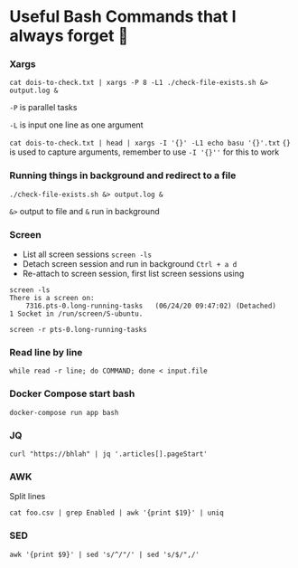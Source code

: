 # Useful Bash Commands that I always forget 🤦‍️

### Xargs

```cat dois-to-check.txt | xargs -P 8 -L1 ./check-file-exists.sh &> output.log &```

`-P` is parallel tasks

`-L` is input one line as one argument

```cat dois-to-check.txt | head | xargs -I '{}' -L1 echo basu '{}'.txt```
`{}` is used to capture arguments, remember to use `-I '{}''` for this to work

### Running things in background and redirect to a file

```./check-file-exists.sh &> output.log &```

`&>` output to file and `&` run in background

### Screen

- List all screen sessions `screen -ls`
- Detach screen session and run in background `Ctrl + a d`
- Re-attach to screen session, first list screen sessions using 
```
screen -ls
There is a screen on:
	7316.pts-0.long-running-tasks	(06/24/20 09:47:02)	(Detached)
1 Socket in /run/screen/S-ubuntu.

screen -r pts-0.long-running-tasks

```

### Read line by line

`while read -r line; do COMMAND; done < input.file`

### Docker Compose start bash

`docker-compose run app bash`

### JQ

```curl "https://bhlah" | jq '.articles[].pageStart'```

### AWK

Split lines

```cat foo.csv | grep Enabled | awk '{print $19}' | uniq```

### SED

```awk '{print $9}' | sed 's/^/"/' | sed 's/$/",/'```
